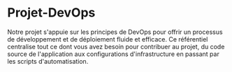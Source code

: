 # Projet-DevOps
 Notre projet s'appuie sur les principes de DevOps pour offrir un processus de développement et de déploiement fluide et efficace. Ce référentiel centralise tout ce dont vous avez besoin pour contribuer au projet, du code source de l'application aux configurations d'infrastructure en passant par les scripts d'automatisation.

